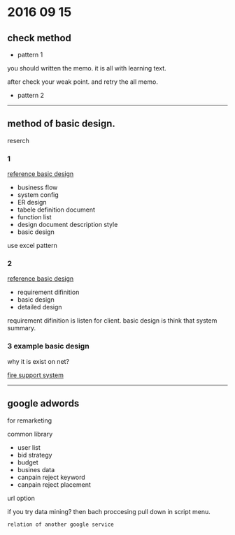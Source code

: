 # 2016 09 15

## check method

- pattern 1

you should written the memo. it is all with learning text.

after check your weak point. and retry the all memo.

- pattern 2


-------------

## method of basic design.

reserch

### 1

[reference basic design](https://thinkit.co.jp/free/project/4/3/1.html)

- business flow
- system config
- ER design
- tabele definition document
- function list
- design document description style
- basic design

use excel pattern

### 2

[reference basic design](http://wa3.i-3-i.info/word13717.html)

- requirement difinition
- basic design
- detailed design

requirement difinition is listen for client.
basic design is think that system summary.


### 3 example basic design

why it is exist on net?

[fire support system](http://www.city.yokohama.lg.jp/shobo/koukai/ippan-nyuusatsu-pdf/shoubou.kihonnsekkeisyotou.pdf)


-------------

## google adwords


for remarketing

common library

- user list
- bid strategy
- budget
- busines data
- canpain reject keyword
- canpain reject placement

url option


if you try data mining? then bach proccesing pull down in script menu.

	relation of another google service

















